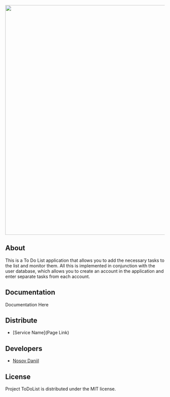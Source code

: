 <p align="center">
      <img src="https://i.ibb.co/MhQ7HRc/61997339-4b44a280-b0b1-11e9-949a-ca1209fecf5a.png" width="726">
</p>


## About

This is a To Do List application that allows you to add the necessary tasks to the list and monitor them. All this is implemented in conjunction with the user database, which allows you to create an account in the application and enter separate tasks from each account.

## Documentation

Documentation Here

## Distribute

- [Service Name](Page Link)


## Developers

- [Nosov Daniil](https://github.com/Besperspek123)

## License

Project ToDoList is distributed under the MIT license.
